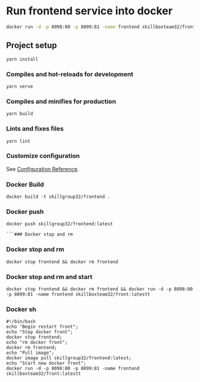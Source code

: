 # Run frontend service into docker

```bash
docker run -d -p 8098:80 -p 8099:81 -name frontend skillboxteam32/front:latest
```

## Project setup

```
yarn install
```

### Compiles and hot-reloads for development

```
yarn serve
```

### Compiles and minifies for production

```
yarn build
```

### Lints and fixes files

```
yarn lint
```

### Customize configuration

See [Configuration Reference](https://cli.vuejs.org/config/).

### Docker Build
```
docker build -t skillgroup32/frontend .
```

### Docker push
```
docker push skillgroup32/frontend:latest

```### Docker stop and rm
```
### Docker stop and rm
```
docker stop frontend && docker rm frontend
```
### Docker stop and rm and start
```
docker stop frontend && docker rm frontend && docker run -d -p 8098:80 -p 8099:81 -name frontend skillboxteam32/front:latestt
```
### Docker sh
```
#!/bin/bash
echo "Begin restart front";
echo "Stop docker front";
docker stop frontend;
echo "rm docker front";
docker rm frontend;
echo "Pull image";
docker image pull skillgroup32/frontend:latest;
echo "Start new docker front";
docker run -d -p 8098:80 -p 8099:81 -name frontend skillboxteam32/front:latestt
```
